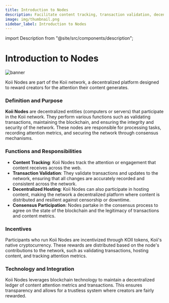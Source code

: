 ```yaml
---
title: Introduction to Nodes
description: Facilitate content tracking, transaction validation, decentralized hosting, and consensus participation to reward creators fairly based on the attention their content receives, leveraging blockchain technology for transparency and integrity.
image: img/thumbnail.png
sidebar_label: Introduction to Nodes
---
```


import Description from "@site/src/components/description";

# Introduction to Nodes

![banner](/img/concepts/node.svg)

Koii Nodes are part of the Koii network, a decentralized platform designed to reward creators for the attention their content generates.

### Definition and Purpose
**Koii Nodes** are decentralized entities (computers or servers) that participate in the Koii network. They perform various functions such as validating transactions, maintaining the blockchain, and ensuring the integrity and security of the network.
These nodes are responsible for processing tasks, recording attention metrics, and securing the network through consensus mechanisms.

### Functions and Responsibilities
- **Content Tracking**: Koii Nodes track the attention or engagement that content receives across the web.
- **Transaction Validation**: They validate transactions and updates to the network, ensuring that all changes are accurately recorded and consistent across the network.
- **Decentralized Hosting**: Koii Nodes can also participate in hosting content, making the network a decentralized platform where content is distributed and resilient against censorship or downtime.
- **Consensus Participation**: Nodes partake in the consensus process to agree on the state of the blockchain and the legitimacy of transactions and content metrics.

### Incentives
Participants who run Koii Nodes are incentivized through KOII tokens, Koii's native cryptocurrency. These rewards are distributed based on the node's contributions to the network, such as validating transactions, hosting content, and tracking attention metrics.

### Technology and Integration
Koii Nodes leverages blockchain technology to maintain a decentralized ledger of content attention metrics and transactions. This ensures transparency and allows for a trustless system where creators are fairly rewarded.
